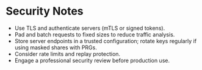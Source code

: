
# Security Notes

- Use TLS and authenticate servers (mTLS or signed tokens).
- Pad and batch requests to fixed sizes to reduce traffic analysis.
- Store server endpoints in a trusted configuration; rotate keys regularly if using masked shares with PRGs.
- Consider rate limits and replay protection.
- Engage a professional security review before production use.
